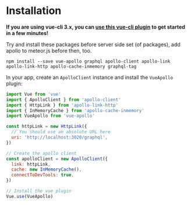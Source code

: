 # Installation

**If you are using vue-cli 3.x, you can [use this vue-cli plugin](https://github.com/Akryum/vue-cli-plugin-apollo) to get started in a few minutes!**

Try and install these packages before server side set (of packages), add apollo to meteor.js before then, too.

    npm install --save vue-apollo graphql apollo-client apollo-link apollo-link-http apollo-cache-inmemory graphql-tag

In your app, create an `ApolloClient` instance and install the `VueApollo` plugin:

```javascript
import Vue from 'vue'
import { ApolloClient } from 'apollo-client'
import { HttpLink } from 'apollo-link-http'
import { InMemoryCache } from 'apollo-cache-inmemory'
import VueApollo from 'vue-apollo'

const httpLink = new HttpLink({
  // You should use an absolute URL here
  uri: 'http://localhost:3020/graphql',
})

// Create the apollo client
const apolloClient = new ApolloClient({
  link: httpLink,
  cache: new InMemoryCache(),
  connectToDevTools: true,
})

// Install the vue plugin
Vue.use(VueApollo)
```